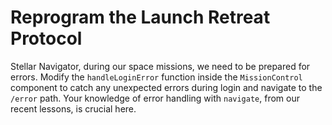 # Reprogram the Launch Retreat Protocol

Stellar Navigator, during our space missions, we need to be prepared for errors. Modify the `handleLoginError` function inside the `MissionControl` component to catch any unexpected errors during login and navigate to the `/error` path. Your knowledge of error handling with `navigate`, from our recent lessons, is crucial here.